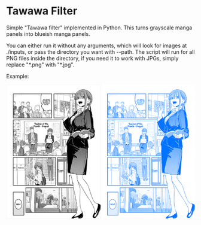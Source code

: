 # Tawawa Filter
Simple "Tawawa filter" implemented in Python. This turns grayscale manga panels into blueish manga panels.

You can either run it without any arguments, which will look for images at ./inputs, or pass the directory you want with --path. The script will run for all PNG files inside the directory, if you need it to work with JPGs, simply replace "\*.png" with "\*.jpg".

Example:

![Tawawa Filter example](./example.png "Tawawa Filter example")
